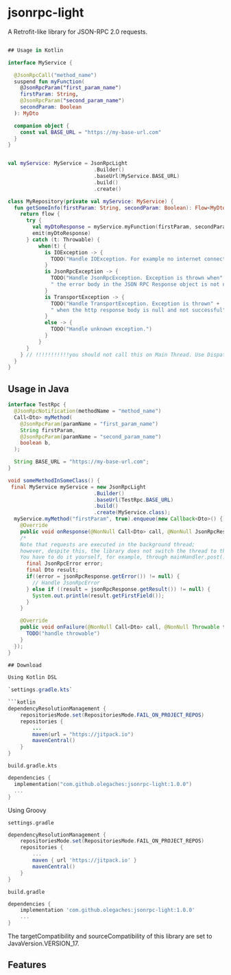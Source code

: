 # jsonrpc-light
A Retrofit-like library for JSON-RPC 2.0 requests.

```kotlin

## Usage in Kotlin

interface MyService {

  @JsonRpcCall("method_name")
  suspend fun myFunction(
    @JsonRpcParam("first_param_name")
    firstParam: String,
    @JsonRpcParam("second_param_name")
    secondParam: Boolean
  ): MyDto

  companion object {
    const val BASE_URL = "https://my-base-url.com"
  }
}


val myService: MyService = JsonRpcLight
                            .Builder()
                            .baseUrl(MyService.BASE_URL)
                            .build()
                            .create()

class MyRepository(private val myService: MyService) {
  fun getSomeInfo(firstParam: String, secondParam: Boolean): Flow<MyDto> {
    return flow {
      try {
        val myDtoResponse = myService.myFunction(firstParam, secondParam)
        emit(myDtoResponse)
      } catch (t: Throwable) {
          when(t) {
            is IOException -> {
              TODO("Handle IOException. For example no internet connection.")
            }
            is JsonRpcException -> {
              TODO("Handle JsonRpcException. Exception is thrown when" +
              " the error body in the JSON RPC Response object is not null.")
            }
            is TransportException -> {
              TODO("Handle TransportException. Exception is thrown" +
              " when the http response body is null and not successful")
            }
            else -> {
              TODO("Handle unknown exception.")
            }
          }
      }
    } // !!!!!!!!!!!you should not call this on Main Thread. Use Dispatchers.IO
  }
}
```

## Usage in Java

```Java
interface TestRpc {
  @JsonRpcNotification(methodName = "method_name")
  Call<Dto> myMethod(
    @JsonRpcParam(paramName = "first_param_name")
    String firstParam,
    @JsonRpcParam(paramName = "second_param_name")
    boolean b,
  );

  String BASE_URL = "https://my-base-url.com";
}

void someMethodInSomeClass() {
 final MyService myService = new JsonRpcLight
                            .Builder()
                            .baseUrl(TestRpc.BASE_URL)
                            .build()
                            .create(MyService.class);
  myService.myMethod("firstParam", true).enqueue(new Callback<Dto>() {
    @Override
    public void onResponse(@NonNull Call<Dto> call, @NonNull JsonRpcResponse<Dto> jsonRpcResponse) {
    /*
    Note that requests are executed in the background thread;
    however, despite this, the library does not switch the thread to the main one after receiving the response.
    You have to do it yourself, for example, through mainHandler.post(...). */
      final JsonRpcError error;
      final Dto result;
      if((error = jsonRpcResponse.getError()) != null) {
        // Handle JsonRpcError 
      } else if ((result = jsonRpcResponse.getResult()) != null) {
        System.out.println(result.getFirstField());
      }
    }

    @Override
    public void onFailure(@NonNull Call<Dto> call, @NonNull Throwable throwable) {
      TODO("handle throwable")
    }
  });
}

## Download 

Using Kotlin DSL

`settings.gradle.kts`

```kotlin
dependencyResolutionManagement {
    repositoriesMode.set(RepositoriesMode.FAIL_ON_PROJECT_REPOS)
    repositories {
        ...
        maven(url = "https://jitpack.io")
        mavenCentral()
    }
}
```

`build.gradle.kts`

```kotlin
dependencies {
  implementation("com.github.olegaches:jsonrpc-light:1.0.0")
  ...
}
```

Using Groovy

`settings.gradle`

```groovy
dependencyResolutionManagement {
    repositoriesMode.set(RepositoriesMode.FAIL_ON_PROJECT_REPOS)
    repositories {
        ...
        maven { url 'https://jitpack.io' }
        mavenCentral()
    }
}
```

`build.gradle`

```groovy
dependencies {
    implementation 'com.github.olegaches:jsonrpc-light:1.0.0'
    ...
}
```

The targetCompatibility and sourceCompatibility of this library are set to JavaVersion.VERSION_17.

## Features
